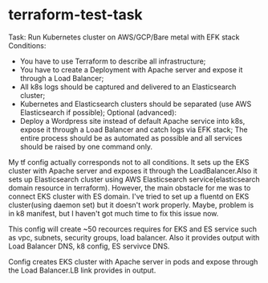 # terraform-test-task
Task:
Run Kubernetes cluster on AWS/GCP/Bare metal with EFK stack
Conditions:
- You have to use Terraform to describe all infrastructure;
- You have to create a Deployment with Apache server and expose it through a Load
Balancer;
- All k8s logs should be captured and delivered to an Elasticsearch cluster;
- Kubernetes and Elasticsearch clusters should be separated (use AWS Elasticsearch if
possible);
Optional (advanced):
- Deploy a Wordpress site instead of default Apache service into k8s, expose it
through a Load Balancer and catch logs via EFK stack;
The entire process should be as automated as possible and all services should be raised by one command only.

My tf config actually corresponds not to all conditions. It sets up the EKS cluster with Apache server and exposes it through the LoadBalancer.Also it sets up Elasticsearch cluster using AWS Elasticsearch service(elasticsearch domain resource in terraform). However, the main obstacle for me was to connect EKS cluster with  ES domain. I've tried to set up a fluentd on EKS cluster(using daemon set) but it doesn't work properly. Maybe, problem is in k8 manifest, but I haven't got much time to fix this issue now.

This config will create ~50 recources requires for EKS and ES service such as vpc, subnets, security groups, load balancer.
Also it provides output with Load Balancer DNS, k8 config, ES servivce DNS.

Config creates EKS cluster with Apache server in pods and expose through the Load Balancer.LB link provides in output.
